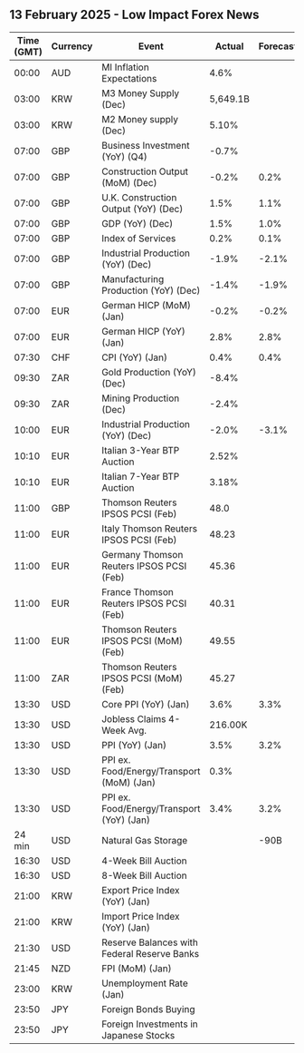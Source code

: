 ## 13 February 2025 - Low Impact Forex News

| Time (GMT) | Currency | Event | Actual | Forecast | Previous |
|------|----------|-------|--------|----------|----------|
| 00:00 | AUD | MI Inflation Expectations | 4.6% |  | 4.0% |
| 03:00 | KRW | M3 Money Supply (Dec) | 5,649.1B |  | 5,634.8B |
| 03:00 | KRW | M2 Money supply (Dec) | 5.10% |  | 5.60% |
| 07:00 | GBP | Business Investment (YoY) (Q4) | -0.7% |  | 4.4% |
| 07:00 | GBP | Construction Output (MoM) (Dec) | -0.2% | 0.2% | 0.6% |
| 07:00 | GBP | U.K. Construction Output (YoY) (Dec) | 1.5% | 1.1% | 1.0% |
| 07:00 | GBP | GDP (YoY) (Dec) | 1.5% | 1.0% | 1.1% |
| 07:00 | GBP | Index of Services | 0.2% | 0.1% | 0.0% |
| 07:00 | GBP | Industrial Production (YoY) (Dec) | -1.9% | -2.1% | -2.0% |
| 07:00 | GBP | Manufacturing Production (YoY) (Dec) | -1.4% | -1.9% | -1.1% |
| 07:00 | EUR | German HICP (MoM) (Jan) | -0.2% | -0.2% | 0.7% |
| 07:00 | EUR | German HICP (YoY) (Jan) | 2.8% | 2.8% | 2.8% |
| 07:30 | CHF | CPI (YoY) (Jan) | 0.4% | 0.4% | 0.6% |
| 09:30 | ZAR | Gold Production (YoY) (Dec) | -8.4% |  | -11.5% |
| 09:30 | ZAR | Mining Production (Dec) | -2.4% |  | -0.9% |
| 10:00 | EUR | Industrial Production (YoY) (Dec) | -2.0% | -3.1% | -1.8% |
| 10:10 | EUR | Italian 3-Year BTP Auction | 2.52% |  | 2.85% |
| 10:10 | EUR | Italian 7-Year BTP Auction | 3.18% |  | 3.49% |
| 11:00 | GBP | Thomson Reuters IPSOS PCSI (Feb) | 48.0 |  | 50.4 |
| 11:00 | EUR | Italy Thomson Reuters IPSOS PCSI (Feb) | 48.23 |  | 45.11 |
| 11:00 | EUR | Germany Thomson Reuters IPSOS PCSI (Feb) | 45.36 |  | 45.78 |
| 11:00 | EUR | France Thomson Reuters IPSOS PCSI (Feb) | 40.31 |  | 40.47 |
| 11:00 | EUR | Thomson Reuters IPSOS PCSI (MoM) (Feb) | 49.55 |  | 49.45 |
| 11:00 | ZAR | Thomson Reuters IPSOS PCSI (MoM) (Feb) | 45.27 |  | 48.29 |
| 13:30 | USD | Core PPI (YoY) (Jan) | 3.6% | 3.3% | 3.7% |
| 13:30 | USD | Jobless Claims 4-Week Avg. | 216.00K |  | 217.00K |
| 13:30 | USD | PPI (YoY) (Jan) | 3.5% | 3.2% | 3.5% |
| 13:30 | USD | PPI ex. Food/Energy/Transport (MoM) (Jan) | 0.3% |  | 0.4% |
| 13:30 | USD | PPI ex. Food/Energy/Transport (YoY) (Jan) | 3.4% | 3.2% | 3.5% |
| 24 min | USD | Natural Gas Storage |  | -90B | -174B |
| 16:30 | USD | 4-Week Bill Auction |  |  | 4.250% |
| 16:30 | USD | 8-Week Bill Auction |  |  | 4.240% |
| 21:00 | KRW | Export Price Index (YoY) (Jan) |  |  | 10.7% |
| 21:00 | KRW | Import Price Index (YoY) (Jan) |  |  | 7.0% |
| 21:30 | USD | Reserve Balances with Federal Reserve Banks |  |  | 3.233T |
| 21:45 | NZD | FPI (MoM) (Jan) |  |  | 0.1% |
| 23:00 | KRW | Unemployment Rate (Jan) |  |  | 3.7% |
| 23:50 | JPY | Foreign Bonds Buying |  |  | -1,458.4B |
| 23:50 | JPY | Foreign Investments in Japanese Stocks |  |  | -315.2B |
